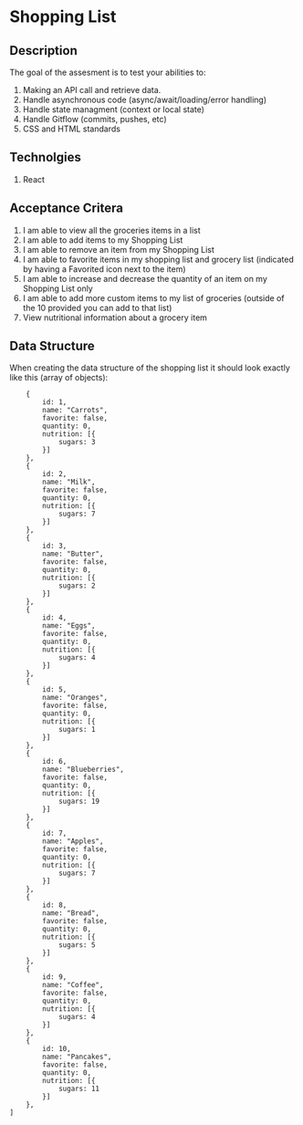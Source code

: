 # Shopping List

## Description

The goal of the assesment is to test your abilities to:

1. Making an API call and retrieve data. 
2. Handle asynchronous code (async/await/loading/error handling)
3. Handle state managment (context or local state)
4. Handle Gitflow (commits, pushes, etc)
5. CSS and HTML standards

## Technolgies

1. React

## Acceptance Critera

1. I am able to view all the groceries items in a list
2. I am able to add items to my Shopping List
3. I am able to remove an item from my Shopping List
4. I am able to favorite items in my shopping list and grocery list (indicated by having a Favorited icon next to the item)
5. I am able to increase and decrease the quantity of an item on my Shopping List only
6. I am able to add more custom items to my list of groceries (outside of the 10 provided you can add to that list)
7. View nutritional information about a grocery item

## Data Structure

When creating the data structure of the shopping list it should look exactly like this (array of objects):

```[
    {
        id: 1,
        name: "Carrots",
        favorite: false,
        quantity: 0,
        nutrition: [{
            sugars: 3
        }]
    },
    {
        id: 2,
        name: "Milk",
        favorite: false,
        quantity: 0,
        nutrition: [{
            sugars: 7
        }]
    },
    {
        id: 3,
        name: "Butter",
        favorite: false,
        quantity: 0,
        nutrition: [{
            sugars: 2
        }]
    },
    {
        id: 4,
        name: "Eggs",
        favorite: false,
        quantity: 0,
        nutrition: [{
            sugars: 4
        }]
    },
    {
        id: 5,
        name: "Oranges",
        favorite: false,
        quantity: 0,
        nutrition: [{
            sugars: 1
        }]
    },
    {
        id: 6,
        name: "Blueberries",
        favorite: false,
        quantity: 0,
        nutrition: [{
            sugars: 19
        }]
    },
    {
        id: 7,
        name: "Apples",
        favorite: false,
        quantity: 0,
        nutrition: [{
            sugars: 7
        }]
    },
    {
        id: 8,
        name: "Bread",
        favorite: false,
        quantity: 0,
        nutrition: [{
            sugars: 5
        }]
    },
    {
        id: 9,
        name: "Coffee",
        favorite: false,
        quantity: 0,
        nutrition: [{
            sugars: 4
        }]
    },
    {
        id: 10,
        name: "Pancakes",
        favorite: false,
        quantity: 0,
        nutrition: [{
            sugars: 11
        }]
    },
]
